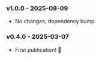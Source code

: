 ### v1.0.0 - 2025-08-09

- No changes, dependency bump.

### v0.4.0 - 2025-03-07

- First publication! 🎉
